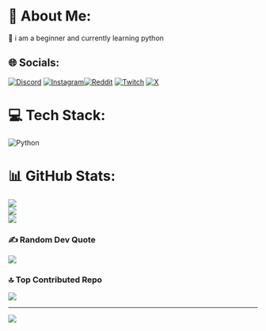 # 💫 About Me:
🐍 i am a beginner and currently learning python 


## 🌐 Socials:
[![Discord](https://img.shields.io/badge/Discord-%237289DA.svg?logo=discord&logoColor=white)](https://discord.gg/https://discord.gg/6XFWbgYgwJ) [![Instagram](https://img.shields.io/badge/Instagram-%23E4405F.svg?logo=Instagram&logoColor=white)](https://instagram.com/psyched_dad)[![Reddit](https://img.shields.io/badge/Reddit-%23FF4500.svg?logo=Reddit&logoColor=white)](https://reddit.com/user/u/DIAMOND-DEVIL) [![Twitch](https://img.shields.io/badge/Twitch-%239146FF.svg?logo=Twitch&logoColor=white)](https://twitch.tv/thelaxitg) [![X](https://img.shields.io/badge/X-black.svg?logo=X&logoColor=white)](https://x.com/thelaxitg) 

# 💻 Tech Stack:
![Python](https://img.shields.io/badge/python-3670A0?style=plastic&logo=python&logoColor=ffdd54)
# 📊 GitHub Stats:
![](https://github-readme-stats.vercel.app/api?username=thelaxitg&theme=shadow_green&hide_border=false&include_all_commits=true&count_private=false)<br/>
![](https://github-readme-streak-stats.herokuapp.com/?user=thelaxitg&theme=shadow_green&hide_border=false)<br/>
![](https://github-readme-stats.vercel.app/api/top-langs/?username=thelaxitg&theme=shadow_green&hide_border=false&include_all_commits=true&count_private=false&layout=compact)

### ✍️ Random Dev Quote
![](https://quotes-github-readme.vercel.app/api?type=horizontal&theme=radical)

### 🔝 Top Contributed Repo
![](https://github-contributor-stats.vercel.app/api?username=thelaxitg&limit=5&theme=dark&combine_all_yearly_contributions=true)

---
[![](https://visitcount.itsvg.in/api?id=thelaxitg&icon=6&color=3)](https://visitcount.itsvg.in)

<!-- Proudly created with GPRM ( https://gprm.itsvg.in ) -->
<!---
thelaxitg/thelaxitg is a ✨ special ✨ repository because its `README.md` (this file) appears on your GitHub profile.
You can click the Preview link to take a look at your changes.
--->
